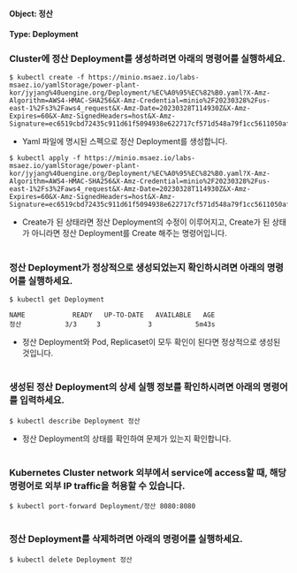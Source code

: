 
#### Object: 정산
#### Type: Deployment

### Cluster에 정산 Deployment를 생성하려면 아래의 명령어를 실행하세요.

```
$ kubectl create -f https://minio.msaez.io/labs-msaez.io/yamlStorage/power-plant-kor/jyjang%40uengine.org/Deployment/%EC%A0%95%EC%82%B0.yaml?X-Amz-Algorithm=AWS4-HMAC-SHA256&X-Amz-Credential=minio%2F20230328%2Fus-east-1%2Fs3%2Faws4_request&X-Amz-Date=20230328T114930Z&X-Amz-Expires=60&X-Amz-SignedHeaders=host&X-Amz-Signature=ec6519cbd72435c911d61f5094938e622717cf571d548a79f1cc5611050afd22
```
- Yaml 파일에 명시된 스펙으로 정산 Deployment를 생성합니다.

```
$ kubectl apply -f https://minio.msaez.io/labs-msaez.io/yamlStorage/power-plant-kor/jyjang%40uengine.org/Deployment/%EC%A0%95%EC%82%B0.yaml?X-Amz-Algorithm=AWS4-HMAC-SHA256&X-Amz-Credential=minio%2F20230328%2Fus-east-1%2Fs3%2Faws4_request&X-Amz-Date=20230328T114930Z&X-Amz-Expires=60&X-Amz-SignedHeaders=host&X-Amz-Signature=ec6519cbd72435c911d61f5094938e622717cf571d548a79f1cc5611050afd22
```
- Create가 된 상태라면 정산 Deployment의 수정이 이루어지고, Create가 된 상태가 아니라면 정산 Deployment를 Create 해주는 명령어입니다.  
#

### 정산 Deployment가 정상적으로 생성되었는지 확인하시려면 아래의 명령어를 실행하세요.

```
$ kubectl get Deployment

NAME            READY   UP-TO-DATE   AVAILABLE   AGE
정산           3/3     3            3           5m43s

```
- 정산 Deployment와 Pod, Replicaset이 모두 확인이 된다면 정상적으로 생성된 것입니다.
#

### 생성된 정산 Deployment의 상세 실행 정보를 확인하시려면 아래의 명령어를 입력하세요.

```
$ kubectl describe Deployment 정산
```
- 정산 Deployment의 상태를 확인하여 문제가 있는지 확인합니다. 
#

### Kubernetes Cluster network 외부에서 service에 access할 때, 해당 명령어로 외부 IP traffic을 허용할 수 있습니다.

```
$ kubectl port-forward Deployment/정산 8080:8080
```
#

### 정산 Deployment를 삭제하려면 아래의 명령어를 실행하세요.

```
$ kubectl delete Deployment 정산
```
#

